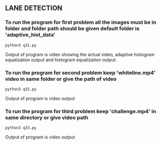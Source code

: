 ## LANE DETECTION

### To run the program for first problem all the images must be in folder and folder path should be given default folder is 'adaptive_hist_data'
```
python3 q31.py 
```
Output of program is video showing the actual video, adaptive histogram equalization output and histogram equalization output.

### To run the program for second problem keep 'whiteline.mp4' video in same folder or give the path of video
```
python3 q32.py
```
Output of program is video output

### To run the program for third problem keep 'challenge.mp4' in same directory or give video path
```
python3 q33.py
```
Output of program is video output
